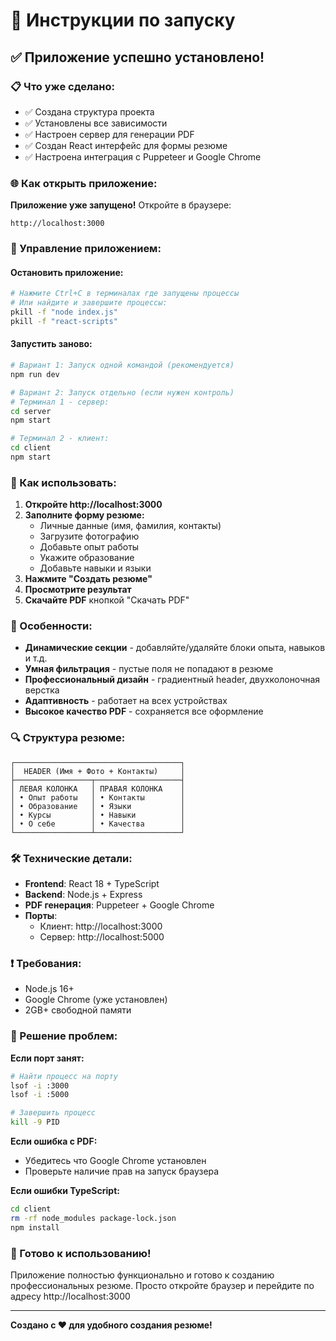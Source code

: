 # 🚀 Инструкции по запуску

## ✅ Приложение успешно установлено!

### 📋 Что уже сделано:
- ✅ Создана структура проекта
- ✅ Установлены все зависимости
- ✅ Настроен сервер для генерации PDF
- ✅ Создан React интерфейс для формы резюме
- ✅ Настроена интеграция с Puppeteer и Google Chrome

### 🌐 Как открыть приложение:

**Приложение уже запущено!** Откройте в браузере:

```
http://localhost:3000
```

### 🔧 Управление приложением:

#### Остановить приложение:
```bash
# Нажмите Ctrl+C в терминалах где запущены процессы
# Или найдите и завершите процессы:
pkill -f "node index.js"
pkill -f "react-scripts"
```

#### Запустить заново:
```bash
# Вариант 1: Запуск одной командой (рекомендуется)
npm run dev

# Вариант 2: Запуск отдельно (если нужен контроль)
# Терминал 1 - сервер:
cd server
npm start

# Терминал 2 - клиент:
cd client  
npm start
```

### 📖 Как использовать:

1. **Откройте http://localhost:3000**
2. **Заполните форму резюме:**
   - Личные данные (имя, фамилия, контакты)
   - Загрузите фотографию
   - Добавьте опыт работы
   - Укажите образование
   - Добавьте навыки и языки
3. **Нажмите "Создать резюме"**
4. **Просмотрите результат**
5. **Скачайте PDF** кнопкой "Скачать PDF"

### 🎨 Особенности:

- **Динамические секции** - добавляйте/удаляйте блоки опыта, навыков и т.д.
- **Умная фильтрация** - пустые поля не попадают в резюме
- **Профессиональный дизайн** - градиентный header, двухколоночная верстка
- **Адаптивность** - работает на всех устройствах
- **Высокое качество PDF** - сохраняется все оформление

### 🔍 Структура резюме:

```
┌─────────────────────────────────────┐
│  HEADER (Имя + Фото + Контакты)     │
├─────────────────┬───────────────────┤
│ ЛЕВАЯ КОЛОНКА   │ ПРАВАЯ КОЛОНКА    │
│ • Опыт работы   │ • Контакты        │
│ • Образование   │ • Языки           │
│ • Курсы         │ • Навыки          │
│ • О себе        │ • Качества        │
└─────────────────┴───────────────────┘
```

### 🛠️ Технические детали:

- **Frontend**: React 18 + TypeScript
- **Backend**: Node.js + Express  
- **PDF генерация**: Puppeteer + Google Chrome
- **Порты**: 
  - Клиент: http://localhost:3000
  - Сервер: http://localhost:5000

### ❗ Требования:

- Node.js 16+
- Google Chrome (уже установлен)
- 2GB+ свободной памяти

### 🔧 Решение проблем:

**Если порт занят:**
```bash
# Найти процесс на порту
lsof -i :3000
lsof -i :5000

# Завершить процесс
kill -9 PID
```

**Если ошибка с PDF:**
- Убедитесь что Google Chrome установлен
- Проверьте наличие прав на запуск браузера

**Если ошибки TypeScript:**
```bash
cd client
rm -rf node_modules package-lock.json
npm install
```

### 🎯 Готово к использованию!

Приложение полностью функционально и готово к созданию профессиональных резюме. Просто откройте браузер и перейдите по адресу http://localhost:3000

---

**Создано с ❤️ для удобного создания резюме!** 